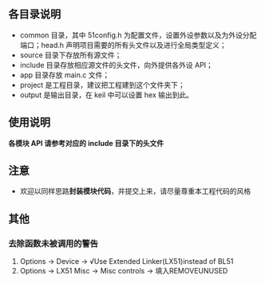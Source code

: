 ## 各目录说明

- common 目录，其中 51config.h 为配置文件，设置外设参数以及为外设分配端口；head.h 声明项目需要的所有头文件以及进行全局类型定义；
- source 目录下存放所有源文件；
- include 目录存放相应源文件的头文件，向外提供各外设 API；
- app 目录存放 main.c 文件；
- project 是工程目录，建议把工程建到这个文件夹下；
- output 是输出目录，在 keil 中可以设置 hex 输出到此。

## 使用说明  

**各模块 API 请参考对应的 include 目录下的头文件**

## 注意

- 欢迎以同样思路**封装模块代码**，并提交上来，请尽量尊重本工程代码的风格

## 其他

### 去除函数未被调用的警告

1. Options -> Device -> √Use Extended Linker(LX51)instead of BL51
2. Options -> LX51 Misc -> Misc controls -> 填入REMOVEUNUSED 
